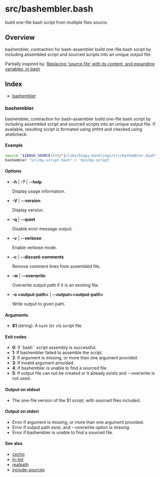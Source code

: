 # src/bashembler.bash

build one-file bash script from multiple files source.

## Overview

bashembler, contraction for bash-assembler build one-file bash script
by including assembled script and sourced scripts into an unique output
file.

Partially inspired by:
[Replacing 'source file' with its content, and expanding variables, in bash](https://stackoverflow.com/questions/37531927/replacing-source-file-with-its-content-and-expanding-variables-in-bash)

## Index

* [bashembler](#bashembler)

### bashembler

bashembler, contraction for bash-assembler build one-file bash script
by including assembled script and sourced scripts into an unique output
file.
If available, resulting script is formated using shfmt
and checked using shellcheck.

#### Example

```bash
source "${BASH_SOURCE[0]%/*}/libs/biapy-bashlings/src/bashembler.bash"
bashembler "src/my-script.bash" > 'bin/my-script'
```

#### Options

* **-h** | **-?** | **--help**

  Display usage information.

* **-V** | **--version**

  Display version.

* **-q** | **--quiet**

  Disable error message output.

* **-v** | **--verbose**

  Enable verbose mode.

* **-c** | **--discard-comments**

  Remove comment lines from assembled file.

* **-w** | **--overwrite**

  Overwrite output path if it is an existing file.

* **-o \<output-path\>** | **--output=\<output-path\>**

  Write output to given path.

#### Arguments

* **$1** (string): A `bash` (or `sh`) script file.

#### Exit codes

* **0**: If `bash`` script assembly is successful.
* **1**: If bashembler failed to assemble the script.
* **2**: If argument is missing, or more than one argument provided.
* **3**: If invalid argument provided.
* **4**: If bashembler is unable to find a sourced file.
* **5**: If output file can not be created or it already exists and --overwrite is not used.

#### Output on stdout

* The one-file version of the $1 script, with sourced files included.

#### Output on stderr

* Error if argument is missing, or more than one argument provided.
* Error if output path exist, and --overwrite option is missing.
* Error if bashembler is unable to find a sourced file.

#### See also

* [cecho](https://github.com/biapy/biapy-bashlings/blob/main/doc/cecho.md)
* [in-list](https://github.com/biapy/biapy-bashlings/blob/main/doc/in-list.md)
* [realpath](https://github.com/biapy/biapy-bashlings/blob/main/doc/realpath.md)
* [include-sources](./internals/include-sources.md#include-sources)

